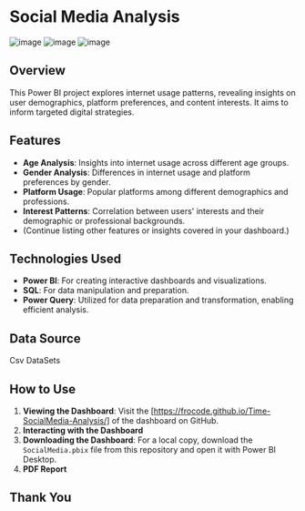 # Social Media Analysis 
![image](https://github.com/FroCode/Time-SocialMedia-Analysis/blob/main/Reports/Capture%20d'%C3%A9cran%202024-02-25%20191259.png)
![image](https://github.com/FroCode/Time-SocialMedia-Analysis/blob/main/Reports/Capture%20d'%C3%A9cran%202024-02-25%20191323.png)
![image](https://github.com/FroCode/Time-SocialMedia-Analysis/blob/main/Reports/Capture%20d'%C3%A9cran%202024-02-25%20193543.png)
## Overview

This Power BI project explores internet usage patterns, revealing insights on user demographics, platform preferences, and content interests. It aims to inform targeted digital strategies.

## Features

- **Age Analysis**: Insights into internet usage across different age groups.
- **Gender Analysis**: Differences in internet usage and platform preferences by gender.
- **Platform Usage**: Popular platforms among different demographics and professions.
- **Interest Patterns**: Correlation between users' interests and their demographic or professional backgrounds.
- (Continue listing other features or insights covered in your dashboard.)

## Technologies Used

- **Power BI**: For creating interactive dashboards and visualizations.
- **SQL**: For data manipulation and preparation.
- **Power Query**: Utilized for data preparation and transformation, enabling efficient analysis.
## Data Source

Csv DataSets

## How to Use

1. **Viewing the Dashboard**: Visit the [https://frocode.github.io/Time-SocialMedia-Analysis/] of the dashboard on GitHub.
2. **Interacting with the Dashboard**
3. **Downloading the Dashboard**: For a local copy, download the `SocialMedia.pbix` file from this repository and open it with Power BI Desktop.
4. **PDF Report**
## Thank You